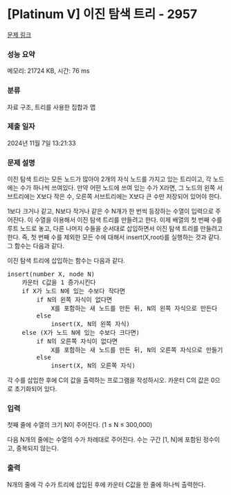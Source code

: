 # [Platinum V] 이진 탐색 트리 - 2957 

[문제 링크](https://www.acmicpc.net/problem/2957) 

### 성능 요약

메모리: 21724 KB, 시간: 76 ms

### 분류

자료 구조, 트리를 사용한 집합과 맵

### 제출 일자

2024년 11월 7일 13:21:33

### 문제 설명

<p>이진 탐색 트리는 모든 노드가 많아야 2개의 자식 노드를 가지고 있는 트리이고, 각 노드에는 수가 하나씩 쓰여있다. 만약 어떤 노드에 쓰여 있는 수가 X라면, 그 노드의 왼쪽 서브트리에는 X보다 작은 수, 오른쪽 서브트리에는 X보다 큰 수만 저장되어 있어야 한다.</p>

<p>1보다 크거나 같고, N보다 작거나 같은 수 N개가 한 번씩 등장하는 수열이 입력으로 주어진다. 이 수열을 이용해서 이진 탐색 트리를 만들려고 한다. 이제 배열의 첫 번째 수를 루트 노드로 놓고, 다른 나머지 수들을 순서대로 삽입하면서 이진 탐색 트리를 만들려고 한다. 즉, 첫 번째 수를 제외한 모든 수에 대해서 insert(X,root)를 실행하는 것과 같다. 그 함수는 다음과 같다. </p>

<p>이진 탐색 트리에 삽입하는 함수는 다음과 같다.</p>

<pre>insert(number X, node N)
    카운터 C값을 1 증가시킨다
    if X가 노드 N에 있는 수보다 작다면
        if N의 왼쪽 자식이 없다면
            X를 포함하는 새 노드를 만든 뒤, N의 왼쪽 자식으로 만든다
        else
            insert(X, N의 왼쪽 자식)
    else (X가 노드 N에 있는 수보다 크다면)
        if N의 오른쪽 자식이 없다면
            X를 포함하는 새 노드를 만든 뒤, N의 오른쪽 자식으로 만들기
        else
            insert(X, N의 오른쪽 자식)</pre>

<p>각 수를 삽입한 후에 C의 값을 출력하는 프로그램을 작성하시오. 카운터 C의 값은 0으로 초기화되어 있다.</p>

### 입력 

 <p>첫째 줄에 수열의 크기 N이 주어진다. (1 ≤ N ≤ 300,000)</p>

<p>다음 N개의 줄에는 수열의 수가 차례대로 주어진다. 수는 구간 [1, N]에 포함된 정수이고, 중복되지 않는다.</p>

### 출력 

 <p>N개의 줄에 각 수가 트리에 삽입된 후에 카운터 C값을 한 줄에 하나씩 출력한다.</p>

